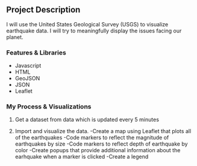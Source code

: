 ## Project Description

I will use the United States Geological Survey (USGS) to visualize earthquake data. I will try to meaningfully display the issues facing our planet.

### Features & Libraries

* Javascript
* HTML
* GeoJSON
* JSON
* Leaflet

### My Process & Visualizations

1. Get a dataset from data which is updated every 5 minutes

2. Import and visualize the data. 
   -Create a map using Leaflet that plots all of the earthquakes
   -Code markers to reflect the magnitude of earthquakes by size
   -Code markers to reflect depth of earthquake by color
   -Create popups that provide additional information about the earhquake when a marker is clicked
   -Create a legend 

